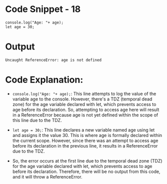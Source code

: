 # Code Snippet - 18

```
console.log("Age: "+ age);
let age = 30;
```

# Output
```
Uncaught ReferenceError: age is not defined
```

# Code Explanation:
- `console.log("Age: "+ age);`: This line attempts to log the value of the variable age to the console. However, there's a TDZ (temporal dead zone) for the age variable declared with let, which prevents access to age before its declaration. So, attempting to access age here will result in a ReferenceError because age is not yet defined within the scope of this line due to the TDZ.
- `let age = 30;`: This line declares a new variable named age using let and assigns it the value 30. This is where age is formally declared within the current scope. However, since there was an attempt to access age before its declaration in the previous line, it results in a ReferenceError due to the TDZ.

- So, the error occurs at the first line due to the temporal dead zone (TDZ) for the age variable declared with let, which prevents access to age before its declaration. Therefore, there will be no output from this code, and it will throw a ReferenceError.

